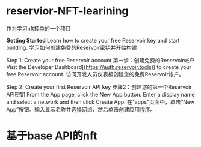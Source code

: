 # reservior-NFT-learining
作为学习nft挂单的一个项目

**Getting Started**
Learn how to create your free Reservoir key and start building.
学习如何创建免费的Reservoir密钥并开始构建

Step 1: Create your free Reservoir account
第一步：创建免费的Reservoir帐户
Visit the Developer Dashboard[(https://auth.reservoir.tools)) to create your free Reservoir account.
访问开发人员仪表板创建您的免费Reservoir帐户。

Step 2: Create your first Reservoir API key
步骤2：创建您的第一个Reservoir API密钥
From the App page, click the New App button. Enter a display name and select a network and then click Create App.
在“apps”页面中，单击“New App”按钮。输入显示名称并选择网络，然后单击创建应用程序。

# 基于base API的nft
